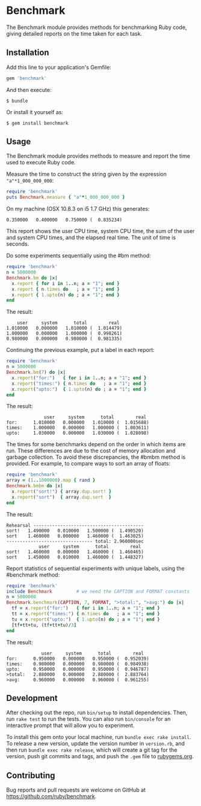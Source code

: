 # Benchmark

The Benchmark module provides methods for benchmarking Ruby code, giving detailed reports on the time taken for each task.

## Installation

Add this line to your application's Gemfile:

```ruby
gem 'benchmark'
```

And then execute:

    $ bundle

Or install it yourself as:

    $ gem install benchmark

## Usage

The Benchmark module provides methods to measure and report the time used to execute Ruby code.

Measure the time to construct the string given by the expression <code>"a"*1_000_000_000</code>:

```ruby
require 'benchmark'
puts Benchmark.measure { "a"*1_000_000_000 }
```

On my machine (OSX 10.8.3 on i5 1.7 GHz) this generates:

```
0.350000   0.400000   0.750000 (  0.835234)
```

This report shows the user CPU time, system CPU time, the sum of the user and system CPU times, and the elapsed real time. The unit of time is seconds.

Do some experiments sequentially using the #bm method:

```ruby
require 'benchmark'
n = 5000000
Benchmark.bm do |x|
  x.report { for i in 1..n; a = "1"; end }
  x.report { n.times do   ; a = "1"; end }
  x.report { 1.upto(n) do ; a = "1"; end }
end
```

The result:

```
    user     system      total        real
1.010000   0.000000   1.010000 (  1.014479)
1.000000   0.000000   1.000000 (  0.998261)
0.980000   0.000000   0.980000 (  0.981335)
```

Continuing the previous example, put a label in each report:

```ruby
require 'benchmark'
n = 5000000
Benchmark.bm(7) do |x|
  x.report("for:")   { for i in 1..n; a = "1"; end }
  x.report("times:") { n.times do   ; a = "1"; end }
  x.report("upto:")  { 1.upto(n) do ; a = "1"; end }
end
```

The result:

```
              user     system      total        real
for:      1.010000   0.000000   1.010000 (  1.015688)
times:    1.000000   0.000000   1.000000 (  1.003611)
upto:     1.030000   0.000000   1.030000 (  1.028098)
```

The times for some benchmarks depend on the order in which items are run.  These differences are due to the cost of memory allocation and garbage collection. To avoid these discrepancies, the #bmbm method is provided.  For example, to compare ways to sort an array of floats:

```ruby
require 'benchmark'
array = (1..1000000).map { rand }
Benchmark.bmbm do |x|
  x.report("sort!") { array.dup.sort! }
  x.report("sort")  { array.dup.sort  }
end
```

The result:

```
Rehearsal -----------------------------------------
sort!   1.490000   0.010000   1.500000 (  1.490520)
sort    1.460000   0.000000   1.460000 (  1.463025)
-------------------------------- total: 2.960000sec
            user     system      total        real
sort!   1.460000   0.000000   1.460000 (  1.460465)
sort    1.450000   0.010000   1.460000 (  1.448327)
```

Report statistics of sequential experiments with unique labels, using the #benchmark method:

```ruby
require 'benchmark'
include Benchmark         # we need the CAPTION and FORMAT constants
n = 5000000
Benchmark.benchmark(CAPTION, 7, FORMAT, ">total:", ">avg:") do |x|
  tf = x.report("for:")   { for i in 1..n; a = "1"; end }
  tt = x.report("times:") { n.times do   ; a = "1"; end }
  tu = x.report("upto:")  { 1.upto(n) do ; a = "1"; end }
  [tf+tt+tu, (tf+tt+tu)/3]
end
```

The result:

```
             user     system      total        real
for:      0.950000   0.000000   0.950000 (  0.952039)
times:    0.980000   0.000000   0.980000 (  0.984938)
upto:     0.950000   0.000000   0.950000 (  0.946787)
>total:   2.880000   0.000000   2.880000 (  2.883764)
>avg:     0.960000   0.000000   0.960000 (  0.961255)
```

## Development

After checking out the repo, run `bin/setup` to install dependencies. Then, run `rake test` to run the tests. You can also run `bin/console` for an interactive prompt that will allow you to experiment.

To install this gem onto your local machine, run `bundle exec rake install`. To release a new version, update the version number in `version.rb`, and then run `bundle exec rake release`, which will create a git tag for the version, push git commits and tags, and push the `.gem` file to [rubygems.org](https://rubygems.org).

## Contributing

Bug reports and pull requests are welcome on GitHub at https://github.com/ruby/benchmark.
